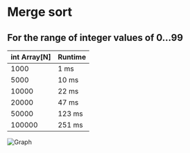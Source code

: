Merge sort
==============
For the range of integer values of 0...99
-----
|  int Array[N]  | Runtime       | 
|----------------|---------------|
| 1000           | 1 ms           |
| 5000           | 10 ms          |
| 10000          | 22 ms          |
| 20000          | 47 ms       |
| 50000          | 123 ms       |
| 100000         | 251 ms     |

![Graph](http://ipic.su/img/img7/fs/Snimok.1491331801.jpg)